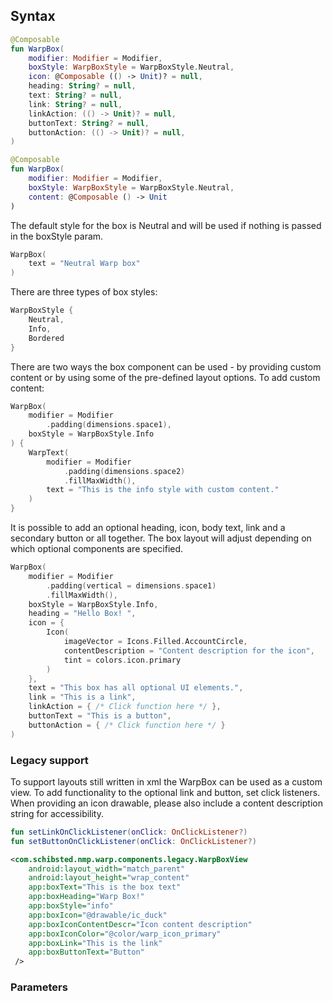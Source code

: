 
## Syntax

```kotlin example
@Composable
fun WarpBox(
    modifier: Modifier = Modifier,
    boxStyle: WarpBoxStyle = WarpBoxStyle.Neutral,
    icon: @Composable (() -> Unit)? = null,
    heading: String? = null,
    text: String? = null,
    link: String? = null,
    linkAction: (() -> Unit)? = null,
    buttonText: String? = null,
    buttonAction: (() -> Unit)? = null,
)

@Composable
fun WarpBox(
    modifier: Modifier = Modifier,
    boxStyle: WarpBoxStyle = WarpBoxStyle.Neutral,
    content: @Composable () -> Unit
)
```

The default style for the box is Neutral and will be used if nothing is passed in the boxStyle param. 

```kotlin example
WarpBox(
    text = "Neutral Warp box"
)
```

There are three types of box styles:

```kotlin example
WarpBoxStyle {
    Neutral,
    Info,
    Bordered
}
```
There are two ways the box component can be used - by providing custom content or by using some of the pre-defined layout options.
To add custom content:
```kotlin example
WarpBox(
    modifier = Modifier
        .padding(dimensions.space1),
    boxStyle = WarpBoxStyle.Info
) {
    WarpText(
        modifier = Modifier
            .padding(dimensions.space2)
            .fillMaxWidth(),
        text = "This is the info style with custom content."
    )
}
```

It is possible to add an optional heading, icon, body text, link and a secondary button or all together. The box layout will adjust depending on which optional components are specified. 

```kotlin example
WarpBox(
    modifier = Modifier
        .padding(vertical = dimensions.space1)
        .fillMaxWidth(),
    boxStyle = WarpBoxStyle.Info,
    heading = "Hello Box! ",
    icon = {
        Icon(
            imageVector = Icons.Filled.AccountCircle,
            contentDescription = "Content description for the icon",
            tint = colors.icon.primary
        )
    },
    text = "This box has all optional UI elements.",
    link = "This is a link",
    linkAction = { /* Click function here */ },
    buttonText = "This is a button",
    buttonAction = { /* Click function here */ }
)
```


### Legacy support
To support layouts still written in xml the WarpBox can be used as a custom view. To add functionality to the optional link and button, set click listeners.
When providing an icon drawable, please also include a content description string for accessibility.

```kotlin example
fun setLinkOnClickListener(onClick: OnClickListener?)
fun setButtonOnClickListener(onClick: OnClickListener?)
```

```xml example
<com.schibsted.nmp.warp.components.legacy.WarpBoxView
    android:layout_width="match_parent"
    android:layout_height="wrap_content"
    app:boxText="This is the box text"
    app:boxHeading="Warp Box!"
    app:boxStyle="info"
    app:boxIcon="@drawable/ic_duck"
    app:boxIconContentDescr="Icon content description"
    app:boxIconColor="@color/warp_icon_primary"
    app:boxLink="This is the link"
    app:boxButtonText="Button"
 />
```

### Parameters

<api-table type=android component="Box" />
